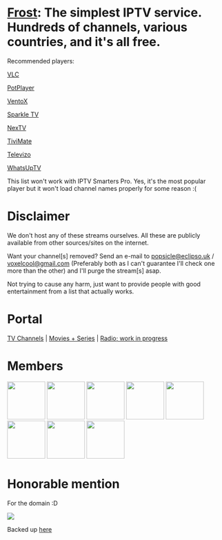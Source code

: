 # [Frost](https://github.com/frostiptv/frostiptv.github.io): The simplest IPTV service. Hundreds of channels, various countries, and it's all free.

Recommended players:

[VLC](https://www.videolan.org/vlc)

[PotPlayer](https://potplayer.daum.net/)

[VentoX](https://www.apk20.com/apk/com.xtreamcodeapi.ventoxapp)

[Sparkle TV](https://www.apk20.com/apk/se.hedekonsult.sparkle)

[NexTV](https://www.app.nextv.fr)

[TiviMate](https://tivimate.com)

[Televizo](https://televizo.net)

[WhatsUpTV](https://www.whatsuptv.app/)

This list won't work with IPTV Smarters Pro. Yes, it's the most popular player but it won't load channel names properly for some reason :(

# Disclaimer
We don't host any of these streams ourselves. All these are publicly available from other sources/sites on the internet.

Want your channel[s] removed? Send an e-mail to popsicle@eclipso.uk / voxelcool@gmail.com (Preferably both as I can't guarantee I'll check one more than the other) and I'll purge the stream[s] asap.

Not trying to cause any harm, just want to provide people with good entertainment from a list that actually works.

# Portal

[TV Channels](https://f.phite.ro/tv.m3u) | [Movies + Series](https://f.phite.ro/vod.m3u) | [Radio; work in progress](https://f.phite.ro/radio.m3u8)

# Members
 <a href="https://github.com/cold360"><img src="https://github.com/frostiptv/frostiptv.github.io/assets/164063937/8f766628-9c20-467f-b892-621c7648ec93" width="88" height="88"></a>
 <a href="https://github.com/c4artisan"><img src="https://github.com/frostiptv/frostiptv.github.io/assets/164063937/d16645c1-9e01-4835-a9c8-7957af9fc04e" width="88" height="88"></a>
 <a href="https://github.com/Keeper-CP1"><img src="https://github.com/frostiptv/frostiptv.github.io/assets/164063937/d521270c-6fdd-422b-b824-9780122587bc" width="88" height="88"></a>
 <a href="https://github.com/joshietrue"><img src="https://github.com/frostiptv/frostiptv.github.io/assets/164063937/b5390439-04a7-40ea-8c4b-439c75a8fda4" width="88" height="88"></a>
 <a href="https://github.com/rushereeeeee"><img src="https://github.com/frostiptv/frostiptv.github.io/assets/164063937/5c9e0c24-fe8a-497b-9162-94e9fc8d0ef8" width="88" height="88"></a>
 <a href="https://github.com/R4IN2007"><img src="https://github.com/frostiptv/frostiptv.github.io/assets/164063937/9399813a-b882-4dcb-8e37-f878899713c3" width="88" height="88"></a>
<a href="https://github.com/cysjunk"><img src="https://github.com/frostiptv/frostiptv.github.io/assets/164063937/9fd0f472-975e-485a-97a9-69780ce8b37c" width="88" height="88"></a>
<a href="https://github.com/ExperiencersInternational"><img src="https://github.com/frostiptv/frostiptv.github.io/assets/164063937/b1005588-7bc5-4e33-ba6e-3782a127d4a9" width="88" height="88"></a>

# Honorable mention
For the domain :D

<a href="https://gra.phite.ro"><img src="https://github.com/frostiptv/frostiptv.github.io/assets/164063937/e4ce76a7-4224-4651-9669-e7ad2fdbe2a7"></a>

Backed up [here](https://git.ari.lt/packetofcrisps/frostbackup)
